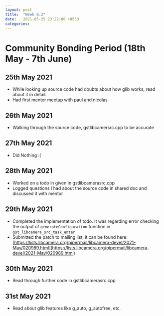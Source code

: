 ```yaml
---
layout: post
title:  "Week 0.2"
date:   2021-05-25 23:22:00 +0530
categories:
---
```


# Community Bonding Period (18th May - 7th June)

## 25th May 2021
* While looking up source code had doubts about how glib works, read about it in
  detail.
* Had first mentor meetup with paul and nicolas

## 26th May 2021
* Walking through the source code, gstlibcamersrc.cpp to be accurate

## 27th May 2021
* Did Nothing :(

## 28th May 2021
* Worked on a todo in given in gstlibcamerasrc.cpp
* Logged questions I had about the source code in shared doc and discussed it
  with mentor

## 29th May 2021
* Completed the implementation of todo. It was regarding error checking the
  output of `generateConfiguration` function in `gst_libcamera_src_task_enter`
* Submitted the patch to mailing list, it can be found here: [https://lists.libcamera.org/pipermail/libcamera-devel/2021-May/020989.html](https://lists.libcamera.org/pipermail/libcamera-devel/2021-May/020989.html)

## 30th May 2021
* Read through further code in gstlibcamerasrc.cpp

## 31st May 2021
* Read about glib features like g_auto, g_autofree, etc.
